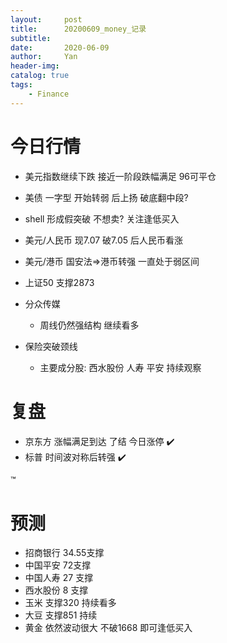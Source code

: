 ```yaml
---
layout:     post
title:      20200609_money_记录
subtitle:   
date:       2020-06-09
author:     Yan
header-img: 
catalog: true
tags:
    - Finance
---
```


# 今日行情

* 美元指数继续下跌 接近一阶段跌幅满足 96可平仓
   
* 美债 一字型 开始转弱 后上扬 破底翻中段?

* shell 形成假突破 不想卖? 关注逢低买入

* 美元/人民币 现7.07 破7.05 后人民币看涨

* 美元/港币 国安法=>港币转强 一直处于弱区间

* 上证50 支撑2873

* 分众传媒 

  * 周线仍然强结构  继续看多
 

* 保险突破颈线
  * 主要成分股: 西水股份 人寿 平安 持续观察
  
# 复盘


* 京东方 涨幅满足到达 了结 今日涨停 :heavy_check_mark:
* 标普 时间波对称后转强 :heavy_check_mark:


:tm:

# 预测
* 招商银行 34.55支撑
* 中国平安 72支撑
* 中国人寿 27 支撑
* 西水股份 8 支撑
* 玉米 支撑320 持续看多 
* 大豆 支撑851 持续
* 黄金 依然波动很大 不破1668 即可逢低买入
